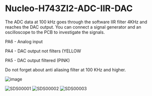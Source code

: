 # Nucleo-H743ZI2-ADC-IIR-DAC
The ADC data at 100 kHz goes through the software IIR filter 4KHz and reaches the DAC output.
You can connect a signal generator and an oscilloscope to the PCB to investigate the signals.

PA6 - Analog input

PA4 - DAC output not filters (YELLOW

PA5 - DAC output filtered (PINK)

Do not forget about anti aliasing filter at 100 KHz and higher.

![image](https://github.com/user-attachments/assets/e9628bcb-fa8d-420a-b091-eef1030bedeb)


![SDS00001](https://github.com/user-attachments/assets/98e21103-ed08-4edf-ac5b-41f3add4d3dd)
![SDS00002](https://github.com/user-attachments/assets/9545f0a7-dbd1-49bf-8dcc-b4296a73d2c4)
![SDS00003](https://github.com/user-attachments/assets/a8449411-341e-4590-a622-b62898bf0fcf)
